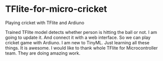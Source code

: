 # TFlite-for-micro-cricket
Playing cricket with TFlite and Ardiuno

Trained TFlite model detects whether person is hitting the ball or not. I am going to update it. And connect it with a web interface. So we can play cricket game with Ardiuno.
I am new to TinyML. Just learning all these things. It is awesome. I would like to thank whole TFlite for Microcontroller team. They are doing amazing work. 
